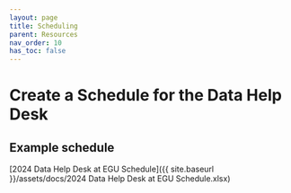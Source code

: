 ```yaml
---
layout: page
title: Scheduling
parent: Resources
nav_order: 10
has_toc: false
---
```


# Create a Schedule for the Data Help Desk

## Example schedule

[2024 Data Help Desk at EGU Schedule]({{ site.baseurl }}/assets/docs/2024 Data
Help Desk at EGU Schedule.xlsx)
